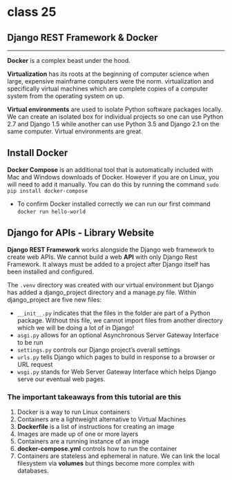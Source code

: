 # class 25

## Django REST Framework & Docker

--------------

**Docker** is a complex beast under the hood.

**Virtualization** has its roots at the beginning of computer science when large, expensive mainframe computers were the norm. virtualization and specifically virtual machines which are complete copies of a computer system from the operating system on up.

**Virtual environments** are used to isolate Python software packages locally. We can create an isolated box for individual projects so one can use Python 2.7 and Django 1.5 while another can use Python 3.5 and Django 2.1 on the same computer. Virtual environments are great.

## Install Docker

**Docker Compose** is an additional tool that is automatically included with Mac and Windows downloads of Docker. However if you are on Linux, you will need to add it manually. You can do this by running the command `sudo pip install docker-compose`

* To confirm Docker installed correctly we can run our first command `docker run hello-world`

## Django for APIs - Library Website

**Django REST Framework** works alongside the Django web framework to create web APIs. We cannot build a web **API** with only Django Rest Framework. It always must be added to a project after Django itself has been installed and configured.

The `.venv` directory was created with our virtual environment but Django has added a django_project directory and a manage.py file. Within django_project are five new files:

* `__init__.py` indicates that the files in the folder are part of a Python package. Without this file, we cannot import files from another directory which we will be doing a lot of in Django!
* `asgi.py` allows for an optional Asynchronous Server Gateway Interface to be run
* `settings.py` controls our Django project’s overall settings
* `urls.py` tells Django which pages to build in response to a browser or URL request
* `wsgi.py` stands for Web Server Gateway Interface which helps Django serve our eventual web pages.

### The important takeaways from this tutorial are this

1. Docker is a way to run Linux containers
2. Containers are a lightweight alternative to Virtual Machines
3. **Dockerfile** is a list of instructions for creating an image
4. Images are made up of one or more layers
5. Containers are a running instance of an image
6. **docker-compose.yml** controls how to run the container
7. Containers are stateless and ephemeral in nature. We can link the local filesystem via **volumes** but things become more complex with databases.
